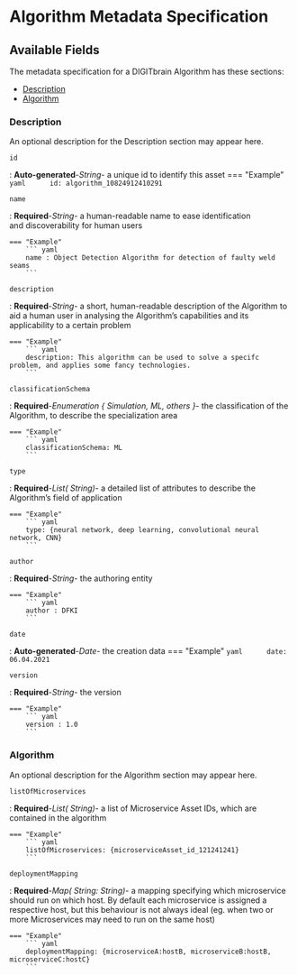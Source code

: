 # Algorithm Metadata Specification

## Available Fields 

The metadata specification for a DIGITbrain Algorithm
has these sections:

- [Description](#description)
- [Algorithm](#algorithm)


### Description

An optional description for the Description section may appear here. 

`id`

:   **Auto-generated**-*String*- a unique id to identify this asset
    === "Example"
        ``` yaml     
        id: algorithm_10824912410291
        ```

`name `

:   **Required**-*String*- a human-readable name to ease identification and discoverability for human users

    === "Example"
        ``` yaml     
        name : Object Detection Algorithm for detection of faulty weld seams
        ```

`description`

:   **Required**-*String*- a short, human-readable description of the Algorithm to aid a human user in analysing the Algorithm’s capabilities and its applicability to a certain problem

    === "Example"
        ``` yaml     
        description: This algorithm can be used to solve a specifc problem, and applies some fancy technologies.
        ```

`classificationSchema`

:   **Required**-*Enumeration { Simulation, ML, others }*- the classification of the Algorithm, to describe the specialization area

    === "Example"
        ``` yaml     
        classificationSchema: ML
        ```

`type`

:   **Required**-*List( String)*- a detailed list of attributes to describe the Algorithm’s field of application

    === "Example"
        ``` yaml     
        type: {neural network, deep learning, convolutional neural network, CNN}
        ```

`author `

:   **Required**-*String*- the authoring entity

    === "Example"
        ``` yaml     
        author : DFKI
        ```

`date`

:   **Auto-generated**-*Date*- the creation data
    === "Example"
        ``` yaml     
        date: 06.04.2021
        ```

`version `

:   **Required**-*String*- the version

    === "Example"
        ``` yaml     
        version : 1.0
        ```


### Algorithm

An optional description for the Algorithm section may appear here. 

`listOfMicroservices`

:   **Required**-*List( String)*- a list of Microservice Asset IDs, which are contained in the algorithm

    === "Example"
        ``` yaml     
        listOfMicroservices: {microserviceAsset_id_121241241}
        ```

`deploymentMapping`

:   **Required**-*Map( String: String)*- a mapping specifying which microservice should run on which host. By default each microservice is assigned a respective host, but this behaviour is not always ideal (eg. when two or more Microservices may need to run on the same host)

    === "Example"
        ``` yaml     
        deploymentMapping: {microserviceA:hostB, microserviceB:hostB, microserviceC:hostC}
        ```
